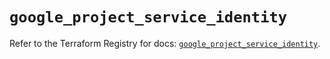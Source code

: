 # `google_project_service_identity`

Refer to the Terraform Registry for docs: [`google_project_service_identity`](https://registry.terraform.io/providers/hashicorp/google-beta/6.49.0/docs/resources/google_project_service_identity).
